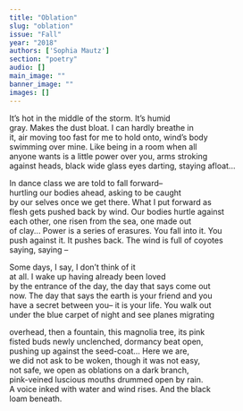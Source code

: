 ```yaml
---
title: "Oblation"
slug: "oblation"
issue: "Fall"
year: "2018"
authors: ['Sophia Mautz']
section: "poetry"
audio: []
main_image: ""
banner_image: ""
images: []
---
```

It’s hot in the middle of the storm. It’s humid  
gray. Makes the dust bloat. I can hardly breathe in  
it, air moving too fast for me to hold onto, wind’s body  
swimming over mine. Like being in a room when all  
anyone wants is a little power over you, arms stroking  
against heads, black wide glass eyes darting, staying afloat...

 In dance class we are told to fall forward–  
hurtling our bodies ahead, asking to be caught  
by our selves once we get there. What I put forward as  
flesh gets pushed back by wind. Our bodies hurtle against  
each other, one risen from the sea, one made out  
of clay... Power is a series of erasures. You fall into it. You  
push against it. It pushes back. The wind is full of coyotes  
saying, saying –

 Some days, I say, I don’t think of it  
at all. I wake up having already been loved  
by the entrance of the day, the day that says come out  
now. The day that says the earth is your friend and you  
have a secret between you– it is your life. You walk out  
under the blue carpet of night and see planes migrating

 overhead, then a fountain, this magnolia tree, its pink  
fisted buds newly unclenched, dormancy beat open,  
pushing up against the seed-coat... Here we are,  
we did not ask to be woken, though it was not easy,  
not safe, we open as oblations on a dark branch,  
pink-veined luscious mouths drummed open by rain.  
A voice inked with water and wind rises. And the black  
loam beneath.

